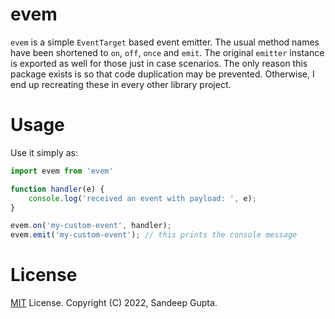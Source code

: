 # evem

`evem` is a simple `EventTarget` based event emitter. The usual method
names have been shortened to `on`, `off`, `once` and `emit`. The original
`emitter` instance is exported as well for those just in case scenarios.
The only reason this package exists is so that code duplication may be
prevented. Otherwise, I end up recreating these in every other library
project.

# Usage

Use it simply as:

```js
import evem from 'evem'

function handler(e) {
    console.log('received an event with payload: ', e);
}

evem.on('my-custom-event', handler);
evem.emit('my-custom-event'); // this prints the console message
```

# License

[MIT](https://github.com/sangupta/evem/blob/main/LICENSE) License. Copyright (C) 2022, Sandeep Gupta.
